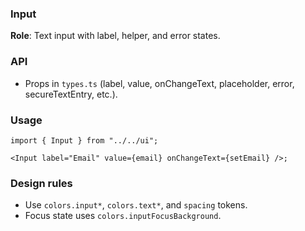 ### Input

**Role**: Text input with label, helper, and error states.

### API

- Props in `types.ts` (label, value, onChangeText, placeholder, error, secureTextEntry, etc.).

### Usage

```tsx
import { Input } from "../../ui";

<Input label="Email" value={email} onChangeText={setEmail} />;
```

### Design rules

- Use `colors.input*`, `colors.text*`, and `spacing` tokens.
- Focus state uses `colors.inputFocusBackground`.
